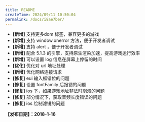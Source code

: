 ```yaml
---
title: README
createTime: 2024/09/11 10:50:04
permalink: /docs/i8ae7ber/
---
```


- **[新增]** 支持更多dom 标签，兼容更多的游戏
- **[新增]** 支持 window.onerror 方法，便于开发者调试
- **[新增]** 支持 alert ，便于开发者调试
- **[新增]** 配合 5.1.3 的引擎，支持原生渲染加速，提高游戏运行效率
- **[新增]** 可以设置 log 信息在屏幕上停留的时间
- **[优化]** 优化对 url 地址处理
- **[新增]** 优化网络连接请求
- **[修复]** eui 输入框错位的问题
- **[修复]** 设置 fontFamily 后报错的问题
- **[修复]** ios 下，如果游戏地址非法时崩溃的问题
- **[修复]** 部分情况下，获取音频长度错误的问题
- **[修复]** ios 绘制滤镜的问题

**【发布日期】：2018-1-16**
